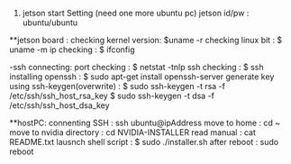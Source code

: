 1. jetson start Setting (need one more ubuntu pc)
jetson id/pw : ubuntu/ubuntu

**jetson board : 
checking kernel version: $uname -r
checking linux bit : $ uname -m
ip checking : $ ifconfig

-ssh connecting:
port checking : $ netstat -tnlp
ssh checking : $ ssh
installing openssh : $ sudo apt-get install openssh-server
generate key using ssh-keygen(overwrite) : 
$ sudo ssh-keygen -t rsa -f /etc/ssh/ssh_host_rsa_key
$ sudo ssh-keygen -t dsa -f /etc/ssh/ssh_host_dsa_key

**hostPC:
connenting SSH : ssh ubuntu@ipAddress
move to home : cd ~
move to nvidia directory : cd NVIDIA-INSTALLER
read manual : cat README.txt
lausnch shell script : $ sudo ./installer.sh
after reboot : sudo reboot


